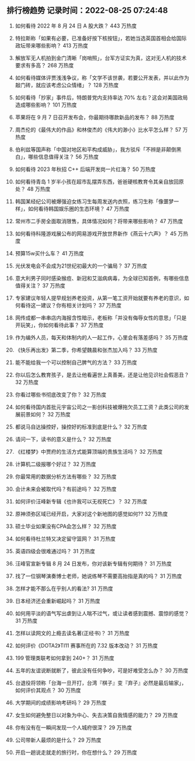 
## 排行榜趋势 记录时间：2022-08-25 07:24:48
  
  1. 如何看待 2022 年 8 月 24 日 A 股大跌？ 443 万热度
    
  2. 特拉斯称「如果有必要，已准备好按下核按钮」，若她当选英国首相会给国际政坛带来哪些影响？ 413 万热度
    
  3. 解放军无人机拍到金门清晰「岗哨照」，台军方证实为真，这对无人机的技术要求有多高？ 268 万热度
    
  4. 如何看待媒体评贾浅浅争议，称「文学不该世袭，若要公开发表，并以此作为敲门砖，就应该考虑公众情绪」？ 128 万热度
    
  5. 如何看待「抄家」事件后，特朗普党内支持率达 70% 左右？这会对美国政局造成哪些影响？ 101 万热度
    
  6. 苹果将在 9 月 7 日召开发布会，你最期待哪款新品的发布？ 88 万热度
    
  7. 周杰伦的《最伟大的作品》和林俊杰的《伟大的渺小》比水平怎么样？ 57 万热度
    
  8. 伯利兹等国声称「中国对地区和平构成威胁」，我方驳斥「不辨是非颠倒黑白」，哪些信息值得关注？ 56 万热度
    
  9. 如何看待 2023 年秋招 C++ 后端开发岗一片红海？ 50 万热度
    
  10. 如何看待青岛 1 岁半小孩在超市乱摆弄东西，爸爸硬核教育令其亲自放回原处？ 48 万热度
    
  11. 韩国某经纪公司被爆强迫女练习生每周发送内衣照，练习生称「像噩梦一样」，如何看待韩国娱乐圈的生态环境？ 47 万热度
    
  12. 常州市二手房全面取消限售，具体情况如何？将带来哪些影响？ 47 万热度
    
  13. 如何看待科隆游戏展公布的网易游戏开放世界新作《燕云十六声》？ 45 万热度
    
  14. 预算15w买什么车？ 41 万热度
    
  15. 光伏发电会不会成为21世纪初最大的一个骗局？ 37 万热度
    
  16. 意大利男子同时感染猴痘、新冠和艾滋病病毒，为全球已知首例，有哪些信息值得关注？ 37 万热度
    
  17. 专家建议年轻人提早规划养老投资，从第一笔工资开始就要有养老的意识，如何看待这一建议？你有相关计划吗？ 37 万热度
    
  18. 网传成都一串串店内海报含性暗示，老板称「并没有侮辱女性的意思」「只是开玩笑」，你如何看待此事？ 37 万热度
    
  19. 作为编外人员，每天和体制内的人一起工作，心里会有落差感吗？ 35 万热度
    
  20. 《快乐再出发》第二季，你希望魏晨和张杰加入吗？ 33 万热度
    
  21. 能不能给我一个可以控制自己脾气的方法？ 33 万热度
    
  22. 你以后怎么教育孩子，是去让他看遍世上真善美，还是让他见识社会假恶丑？ 32 万热度
    
  23. 你看过哪些书彻底改变了你？ 32 万热度
    
  24. 如何看待国内首批元宇宙公司之一影创科技被爆拖欠员工工资？此类公司的发展前景如何？ 32 万热度
    
  25. 都说马自达操控好，操控好的标准到底是什么？ 32 万热度
    
  26. 请问一下，读书的意义是什么？ 32 万热度
    
  27. 《红楼梦》中贾府的生活方式能算顶端的贵族生活吗？ 32 万热度
    
  28. 计算机二级报哪个好过？ 32 万热度
    
  29. 你最常用的数据分析方法有哪些？ 32 万热度
    
  30. 会计未来会被取代吗？有前途吗？ 32 万热度
    
  31. 如何评价汪峰新专辑《也许我可以无视死亡》？ 32 万热度
    
  32. 原神须弥区域已经开启，大家对这个新地图的感觉如何?? 32 万热度
    
  33. 硕士毕业如果没有CPA会怎么样？ 32 万热度
    
  34. 如何看待杜兰特又决定留守篮网？ 31 万热度
    
  35. 英语四级会很难通过吗？ 31 万热度
    
  36. 汪峰官宣新专辑 8 月 24 日发布，你对该新专辑有何期待？ 31 万热度
    
  37. 找了一位钢琴演奏博士老师，她说练琴不需要高抬指是真的吗？ 31 万热度
    
  38. 怎样才能不那么在乎别人的看法? 31 万热度
    
  39. 日本经济还会重新崛起吗？ 31 万热度
    
  40. 如何用平淡的语气写出虐到让人喘不过气，或让读者感到震撼、震惊的感觉？ 31 万热度
    
  41. 怎样以读网文的上瘾去读名著(正经书)？ 31 万热度
    
  42. 如何评价《DOTA2》TI11 赛事所在的 7.32 版本改动？ 31 万热度
    
  43. 199 管理类联考如何拿到 240+？ 31 万热度
    
  44. 五年的友谊说断就断了，彼此没有任何争吵，可是好难受怎么办？ 30 万热度
    
  45. 台退役将领称「台海一旦开打，台湾『棋子』变『弃子』必然是最后输家」，如何评价其观点？ 30 万热度
    
  46. 大学期间的成绩影响考研吗？ 29 万热度
    
  47. 女生如何避免整日以对象为中心、失去决策自我情感的能力？ 29 万热度
    
  48. 你有没有在一瞬间发现一个人城府很深？ 29 万热度
    
  49. 公司带新人最烦的是什么？ 29 万热度
    
  50. 开启一趟说走就走的旅行时，你在想什么？ 29 万热度
    